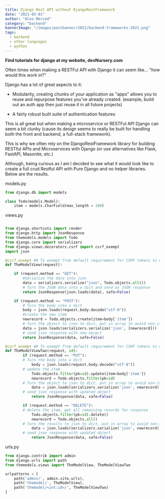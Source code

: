 ```yaml
---
title: Django Rest API without DjangoRestFramework
date: "2021-03-01"
author: "Alex Merced"
category: "backend"
bannerImage: "/images/postbanner/2021/backend-frameworks-2021.png"
tags:
  - backend
  - other languages
  - python
---
```


**Find tutorials for django at my website, devNursery.com**

Often times when making a RESTFul API with Django it can seem like... "how would this work in?"

Django has a lot of great aspects to it:

- Modularity, creating chunks of your application as "apps" allows you to reuse and repurpose features you've already created. (example, build out an auth app then just reuse it in all future projects)

- A fairly robust built suite of authentication features

This is all great but when making a microservice or RESTFul API Django can seem a bit clunky (cause its design seems to really be built for handling both the front and backend, a full-stack framework).

This is why we often rely on the DjangoRestFramework library for building RESTful APIs and Microservices with Django (or use alternatives like Flask, FastAPI, Masonite, etc.)

Although, being curious as I am I decided to see what it would look like to create a full crud Restful API with Pure Django and no helper libraries. Below are the results.

models.py
```py
from django.db import models

class Todo(models.Model):
    item = models.CharField(max_length = 100)
```

views.py
```py

from django.shortcuts import render
from django.http import JsonResponse
from themodels.models import Todo
from django.core import serializers
from django.views.decorators.csrf import csrf_exempt
import json

@csrf_exempt ## To exempt from default requirement for CSRF tokens to use postman
def TheModelView(request):

    if (request.method == "GET"):
        #Serialize the data into json
        data = serializers.serialize("json", Todo.objects.all())
        # Turn the JSON data into a dict and send as JSON response
        return JsonResponse(json.loads(data), safe=False)

    if (request.method == "POST"):
        # Turn the body into a dict
        body = json.loads(request.body.decode("utf-8"))
        #create the new item
        newrecord = Todo.objects.create(item=body['item'])
        # Turn the object to json to dict, put in array to avoid non-iterable error
        data = json.loads(serializers.serialize('json', [newrecord]))
        # send json response with new object
        return JsonResponse(data, safe=False)

@csrf_exempt ## To exempt from default requirement for CSRF tokens to use postman
def TheModelViewTwo(request, id):
        if (request.method == "PUT"):
        # Turn the body into a dict
            body = json.loads(request.body.decode("utf-8"))
        # update the item
            Todo.objects.filter(pk=id).update(item=body['item'])
            newrecord = Todo.objects.filter(pk=id)
        # Turn the object to json to dict, put in array to avoid non-iterable error
            data = json.loads(serializers.serialize('json', newrecord))
        # send json response with updated object
            return JsonResponse(data, safe=False)

        if (request.method == "DELETE"):
        # delete the item, get all remaining records for response
            Todo.objects.filter(pk=id).delete()
            newrecord = Todo.objects.all()
        # Turn the results to json to dict, put in array to avoid non-iterable error
            data = json.loads(serializers.serialize('json', newrecord))
        # send json response with updated object
            return JsonResponse(data, safe=False)
```

urls.py
```py
from django.contrib import admin
from django.urls import path
from themodels.views import TheModelView, TheModelViewTwo

urlpatterns = [
    path('admin/', admin.site.urls),
    path('themodel/', TheModelView),
    path('themodel/<int:id>/', TheModelViewTwo)
]

```
